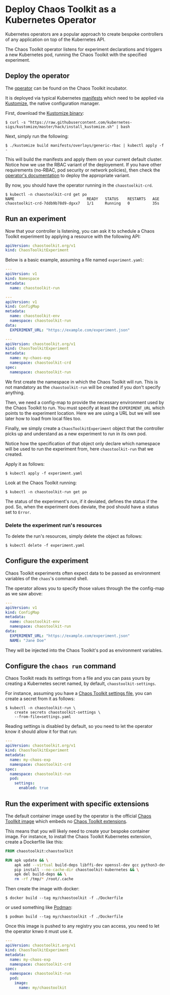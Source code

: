 # Deploy Chaos Toolkit as a Kubernetes Operator

Kubernetes operators are a popular approach to create bespoke controllers of
any application on top of the Kubernetes API.

The Chaos Toolkit operator listens for experiment declarations and triggers
a new Kubernetes pod, running the Chaos Toolkit with the specified experiment.

## Deploy the operator

The [operator][op] can be found on the Chaos Toolkit incubator.

[op]: https://github.com/chaostoolkit-incubator/kubernetes-crd

It is deployed via typical Kubernetes [manifests][] which need to be applied
via [Kustomize][], the native configuration manager.

[manifests]: https://github.com/chaostoolkit-incubator/kubernetes-crd/tree/master/manifests
[Kustomize]: https://kustomize.io/

First, download the [Kustomize binary][kustrel]:

```
$ curl -s "https://raw.githubusercontent.com/kubernetes-sigs/kustomize/master/hack/install_kustomize.sh" | bash
```

[kustrel]: https://github.com/kubernetes-sigs/kustomize/blob/master/docs/INSTALL.md

Next, simply run the following:

```console
$ ./kustomize build manifests/overlays/generic-rbac | kubectl apply -f -
```

This will build the manifests and apply them on your current default cluster.
Notice how we use the RBAC variant of the deployement. If you have other
requirements (no-RBAC, pod security or network policies), then check the
[operator's documentation][op] to deploy the appropriate variant.

By now, you should have the operator running in the `chaostoolkit-crd`.

```console
$ kubectl -n chaostoolkit-crd get po
NAME                                READY   STATUS    RESTARTS   AGE
chaostoolkit-crd-7ddb9b78d9-dgxx7   1/1     Running   0          35s
```

## Run an experiment

Now that your controller is listening, you can ask it to schedule a Chaos
Toolkit experiment by applying a resource with the following API:

```yaml
apiVersion: chaostoolkit.org/v1
kind: ChaosToolkitExperiment
```

Below is a basic example, assuming a file named `experiment.yaml`:

```yaml
---
apiVersion: v1
kind: Namespace
metadata:
  name: chaostoolkit-run

---
apiVersion: v1
kind: ConfigMap
metadata:
  name: chaostoolkit-env
  namespace: chaostoolkit-run
data:
  EXPERIMENT_URL: "https://example.com/experiment.json"

---
apiVersion: chaostoolkit.org/v1
kind: ChaosToolkitExperiment
metadata:
  name: my-chaos-exp
  namespace: chaostoolkit-crd
spec:
  namespace: chaostoolkit-run
```

We first create the namespace in which the Chaos Toolkit will run. This is
not mandatory as the `chaostoolkit-run` will be created if you don't
specify anything.

Then, we need a config-map to provide the necessary environment used by the
Chaos Toolkit to run. You must specify at least the `EXPERIMENT_URL` which
points to the experiment location. Here we are using a URL but we will
see later how to load from local files too.

Finally, we simply create a `ChaosToolkitExperiment` object that the
controller picks up and understand as a new experiment to run in its own pod.

Notice how the specification of that object only declare which namespace
will be used to run the experiment from, here `chaostoolkit-run` that
we created.

Apply it as follows:

```console
$ kubectl apply -f experiment.yaml
```

Look at the Chaos Toolkit running:

```console
$ kubectl -n chaostoolkit-run get po
```

The status of the experiment's run, if it deviated, defines the status
if the pod. So, when the experiment does deviate, the pod should have a
status set to `Error`.

### Delete the experiment run's resources

To delete the run's resources, simply delete the object as follows:

```
$ kubectl delete -f experiment.yaml
```

## Configure the experiment

Chaos Toolkit experiments often expect data to be passed as environment
variables of the `chaos`'s command shell.

The operator allows you to specify those values through the the config-map
as we saw above:

```yaml
---
apiVersion: v1
kind: ConfigMap
metadata:
  name: chaostoolkit-env
  namespace: chaostoolkit-run
data:
  EXPERIMENT_URL: "https://example.com/experiment.json"
  NAME: "Jane Doe"
```

They will be injected into the Chaos Toolkit's pod as environment variables.


## Configure the `chaos run` command

Chaos Toolkit reads its settings from a file and you can pass yours
by creating a Kubernetes secret named, by default, `chaostoolkit-settings`.

For instance, assuming you have a [Chaos Toolkit settings file][settings],
you can create a secret from it as follows:

[settings]: ../../reference/usage/settings.md

```console
$ kubectl -n chaostoolkit-run \
    create secrets chaostoolkit-settings \
    --from-file=settings.yaml
```

Reading settings is disabled by default, so you need to let the operator
know it should allow it for that run:

```yaml
---
apiVersion: chaostoolkit.org/v1
kind: ChaosToolkitExperiment
metadata:
  name: my-chaos-exp
  namespace: chaostoolkit-crd
spec:
  namespace: chaostoolkit-run
  pod:
    settings:
      enabled: true
```

## Run the experiment with specific extensions

The default container image used by the operator is the official 
[Chaos Toollkit image][dockerfile] which embeds no
[Chaos Toolkit extensions][ext].

[dockerfile]: https://raw.githubusercontent.com/chaostoolkit/chaostoolkit/master/Dockerfile
[ext]: ../../drivers/overview.md

This means that you will likely need to create your bespoke container image.
For instance, to install the Chaos Toolkit Kubernetes extension, create
a Dockerfile like this:

```dockerfile
FROM chaostoolkit:chaostoolkit

RUN apk update && \
    apk add --virtual build-deps libffi-dev openssl-dev gcc python3-dev musl-dev && \
    pip install --no-cache-dir chaostoolkit-kubernetes && \
    apk del build-deps && \
    rm -rf /tmp/* /root/.cache
```

Then create the image with docker:

```
$ docker build --tag my/chaostoolkit -f ./Dockerfile
```

or used something like [Podman][]:

[podman]: https://podman.io/

```
$ podman build --tag my/chaostoolkit -f ./Dockerfile
```

Once this image is pushed to any registry you can access, you need to
let the operator knwo it must use it.

```yaml
---
apiVersion: chaostoolkit.org/v1
kind: ChaosToolkitExperiment
metadata:
  name: my-chaos-exp
  namespace: chaostoolkit-crd
spec:
  namespace: chaostoolkit-run
  pod:
    image:
      name: my/chaostoolkit
```
